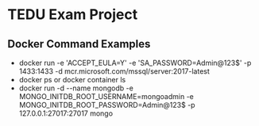 # TEDU Exam Project

## Docker Command Examples
- docker run -e 'ACCEPT_EULA=Y' -e 'SA_PASSWORD=Admin@123$' -p 1433:1433 -d mcr.microsoft.com/mssql/server:2017-latest
- docker ps or docker container ls
- docker run -d --name mongodb -e MONGO_INITDB_ROOT_USERNAME=mongoadmin -e MONGO_INITDB_ROOT_PASSWORD=Admin@123$ -p 127.0.0.1:27017:27017 mongo